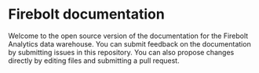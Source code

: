 # Firebolt documentation

Welcome to the open source version of the documentation for the Firebolt Analytics data warehouse. You can submit feedback on the documentation by submitting issues in this repository. You can also propose changes directly by editing files and submitting a pull request.
